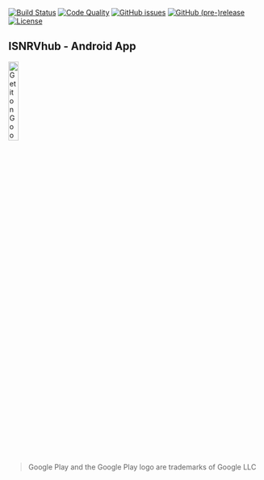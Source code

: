 [![Build Status](https://travis-ci.org/ISNRV/ISNRVhub-Android.svg?branch=master)](https://travis-ci.org/ISNRV/ISNRVhub-Android)
[![Code Quality](https://sonarcloud.io/api/project_badges/measure?project=ISNRVhub-Android&metric=alert_status)](https://sonarcloud.io/dashboard?id=ISNRVhub-Android)
[![GitHub issues](https://img.shields.io/github/issues/ISNRV/ISNRVhub-Android.svg)](https://github.com/ISNRV/ISNRVhub-Android/issues)
[![GitHub (pre-)release](https://img.shields.io/github/release/ISNRV/ISNRVhub-Android/all.svg)](https://github.com/ISNRV/ISNRVhub-Android/releases)
[![License](https://img.shields.io/badge/license-Apache%202-blue.svg)](LICENSE)

## ISNRVhub - Android App
<a href='https://play.google.com/store/apps/details?id=com.isnrv'><img alt='Get it on Google Play' src='https://play.google.com/intl/en_us/badges/images/generic/en_badge_web_generic.png' width="20%"/></a>
>Google Play and the Google Play logo are trademarks of Google LLC